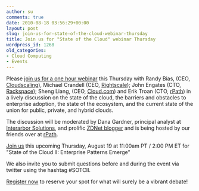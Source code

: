 ```yaml
---
author: su
comments: true
date: 2010-08-18 03:56:29+00:00
layout: post
slug: join-us-for-state-of-the-cloud-webinar-thursday
title: Join us for "State of the Cloud" webinar Thursday
wordpress_id: 1268
old_categories:
- Cloud Computing
- Events
---
```


Please [join us for a one hour webinar](https://rpathevents.webex.com/rpathevents/onstage/g.php?t=a&d=664535092&SourceId=Cloudscaling) this Thursday with Randy Bias, (CEO, [Cloudscaling](http://cloudscaling.com)), Michael Crandell (CEO, [Rightscale](http://www.rightscale.com)); John Engates (CTO, [Rackspace](http://www.rackspace.com)); Sheng Liang, (CEO, [Cloud.com](http://www.cloud.com)) and Erik Troan (CTO, [rPath](http://www.rpath.com)) in a lively discussion on the state of the cloud, the barriers and obstacles to enterprise adoption, the state of the ecosystem, and the current state of the union for public, private, and hybrid clouds.

The discussion will be moderated by Dana Gardner, principal analyst at [Interarbor Solutions](http://www.interarbor-solutions.com/), and prolific [ZDNet blogger](http://www.zdnet.com/blog/gardner) and is being hosted by our friends over at [rPath](http://www.rpath.com).

[Join us](https://rpathevents.webex.com/rpathevents/onstage/g.php?t=a&d=664535092&SourceId=Cloudscaling) this upcoming Thursday, August 19 at 11:00am PT / 2:00 PM ET for "State of the Cloud II: Enterprise Patterns Emerge"

We also invite you to submit questions before and during the event via twitter using the hashtag #SOTCII.

[Register now](https://rpathevents.webex.com/rpathevents/onstage/g.php?t=a&d=664535092&SourceId=Cloudscaling) to reserve your spot for what will surely be a vibrant debate!
